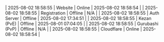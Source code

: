 | 2025-08-02 18:58:55 | Website | Online | 2025-08-02 18:58:54 |
| 2025-08-02 18:58:55 | Registration | Offline | N/A |
| 2025-08-02 18:58:55 | Auth Server | Offline | 2025-08-02 17:34:51 |
| 2025-08-02 18:58:55 | Kezan (PvE) | Offline | 2025-08-01 07:04:05 |
| 2025-08-02 18:58:55 | Gurubashi (PvP) | Offline | N/A |
| 2025-08-02 18:58:55 | Cloudflare | Online | 2025-08-02 18:58:54 |
